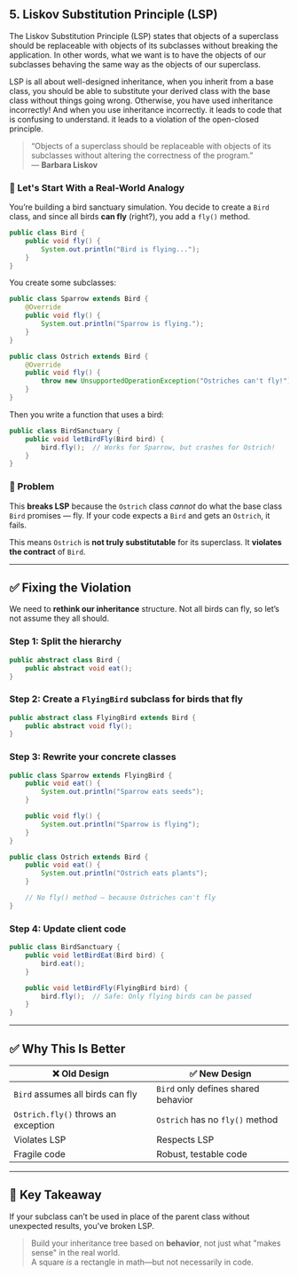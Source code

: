 <!--
author: "Avinash Gurugubelli",
title: "Liskov Substitution Principle",
description: "A practical take on the Liskov Substitution Principle using a Bird/Ostrich example to demonstrate behavioral contracts in inheritance.",
tags: ["SOLID", "LSP", "Java", "Inheritance", "Object-Oriented Programming"],
references: []
-->

## 5. Liskov Substitution Principle (LSP)

The Liskov Substitution Principle (LSP) states that objects of a superclass should be replaceable with objects of its subclasses without breaking the application. In other words, what we want is to have the objects of our subclasses behaving the same way as the objects of our superclass.

LSP is all about well-designed inheritance, when you inherit from a base class, you should be able to substitute your derived class with the base class without things going wrong. Otherwise, you have used inheritance incorrectly! And when you use inheritance incorrectly.
it leads to code that is confusing to understand.
it leads to a violation of the open-closed principle.

> “Objects of a superclass should be replaceable with objects of its subclasses without altering the correctness of the program.”  
> — **Barbara Liskov**

### 🤔 Let's Start With a Real-World Analogy

You’re building a bird sanctuary simulation. You decide to create a `Bird` class, and since all birds **can fly** (right?), you add a `fly()` method.

```java
public class Bird {
    public void fly() {
        System.out.println("Bird is flying...");
    }
}
```

You create some subclasses:

```java
public class Sparrow extends Bird {
    @Override
    public void fly() {
        System.out.println("Sparrow is flying.");
    }
}

public class Ostrich extends Bird {
    @Override
    public void fly() {
        throw new UnsupportedOperationException("Ostriches can't fly!");
    }
}
```

Then you write a function that uses a bird:

```java
public class BirdSanctuary {
    public void letBirdFly(Bird bird) {
        bird.fly();  // Works for Sparrow, but crashes for Ostrich!
    }
}
```

### 🧨 Problem

This **breaks LSP** because the `Ostrich` class *cannot* do what the base class `Bird` promises — fly. If your code expects a `Bird` and gets an `Ostrich`, it fails.

This means `Ostrich` is **not truly substitutable** for its superclass. It **violates the contract** of `Bird`.

---

## ✅ Fixing the Violation

We need to **rethink our inheritance** structure. Not all birds can fly, so let’s not assume they all should.

### Step 1: Split the hierarchy

```java
public abstract class Bird {
    public abstract void eat();
}
```

### Step 2: Create a `FlyingBird` subclass for birds that fly

```java
public abstract class FlyingBird extends Bird {
    public abstract void fly();
}
```

### Step 3: Rewrite your concrete classes

```java
public class Sparrow extends FlyingBird {
    public void eat() {
        System.out.println("Sparrow eats seeds");
    }

    public void fly() {
        System.out.println("Sparrow is flying");
    }
}

public class Ostrich extends Bird {
    public void eat() {
        System.out.println("Ostrich eats plants");
    }

    // No fly() method — because Ostriches can't fly
}
```

### Step 4: Update client code

```java
public class BirdSanctuary {
    public void letBirdEat(Bird bird) {
        bird.eat();
    }

    public void letBirdFly(FlyingBird bird) {
        bird.fly();  // Safe: Only flying birds can be passed
    }
}
```

---

## ✅ Why This Is Better

| ❌ Old Design                         | ✅ New Design                         |
|-------------------------------------|--------------------------------------|
| `Bird` assumes all birds can fly    | `Bird` only defines shared behavior  |
| `Ostrich.fly()` throws an exception | `Ostrich` has no `fly()` method      |
| Violates LSP                        | Respects LSP                         |
| Fragile code                        | Robust, testable code                |

---

## 🧠 Key Takeaway

If your subclass can’t be used in place of the parent class without unexpected results, you’ve broken LSP.

> Build your inheritance tree based on **behavior**, not just what "makes sense" in the real world.  
> A square *is* a rectangle in math—but not necessarily in code.